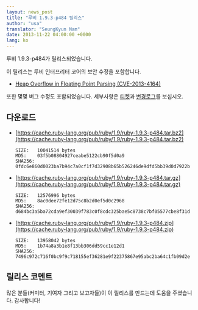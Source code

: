 ```yaml
---
layout: news_post
title: "루비 1.9.3-p484 릴리스"
author: "usa"
translator: "SeungKyun Nam"
date: 2013-11-22 04:00:00 +0000
lang: ko
---
```


루비 1.9.3-p484가 릴리스되었습니다.

이 릴리스는 루비 인터프리터 코어의 보안 수정을 포함합니다.

 * [Heap Overflow in Floating Point Parsing (CVE-2013-4164)](/ko/news/2013/11/22/heap-overflow-in-floating-point-parsing-cve-2013-4164/)

또한 몇몇 버그 수정도 포함되었습니다.
세부사항은 [티켓](https://bugs.ruby-lang.org/projects/ruby-193/issues?set_filter=1&amp;status_id=5)과 [변경로그](https://svn.ruby-lang.org/repos/ruby/tags/v1_9_3_484/ChangeLog)를 보십시오.

## 다운로드

* [https://cache.ruby-lang.org/pub/ruby/1.9/ruby-1.9.3-p484.tar.bz2](https://cache.ruby-lang.org/pub/ruby/1.9/ruby-1.9.3-p484.tar.bz2)

      SIZE:   10041514 bytes
      MD5:    03f5b08804927ceabe5122cb90f5d0a9
      SHA256: 0fdc6e860d0023ba7b94c7a0cf1f7d32908b65b526246de9dfd5bb39d0d7922b

* [https://cache.ruby-lang.org/pub/ruby/1.9/ruby-1.9.3-p484.tar.gz](https://cache.ruby-lang.org/pub/ruby/1.9/ruby-1.9.3-p484.tar.gz)

      SIZE:   12576996 bytes
      MD5:    8ac0dee72fe12d75c8b2d0ef5d0c2968
      SHA256: d684bc3a5ba72cda9ef30039f783c0f8cdc325bae5c8738c7bf05577cbe8f31d

* [https://cache.ruby-lang.org/pub/ruby/1.9/ruby-1.9.3-p484.zip](https://cache.ruby-lang.org/pub/ruby/1.9/ruby-1.9.3-p484.zip)

      SIZE:   13958042 bytes
      MD5:    1b74a8a3b1e8f13bb306dd59cc1e12d1
      SHA256: 7496c972c716f0bc9f9c718155ef36281e9f22375867e95abc2ba64c1fb09d2e

## 릴리스 코멘트

많은 분들(커미터, 기여자 그리고 보고자들)이 이 릴리스를 만드는데 도움을 주셨습니다.
감사합니다!
